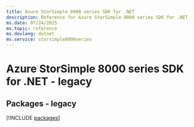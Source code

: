 ```yaml
---
title: Azure StorSimple 8000 series SDK for .NET
description: Reference for Azure StorSimple 8000 series SDK for .NET
ms.date: 07/24/2025
ms.topic: reference
ms.devlang: dotnet
ms.service: storsimple8000series
---
```

# Azure StorSimple 8000 series SDK for .NET - legacy
## Packages - legacy
[!INCLUDE [packages](storsimple-8000-series-index.md)]